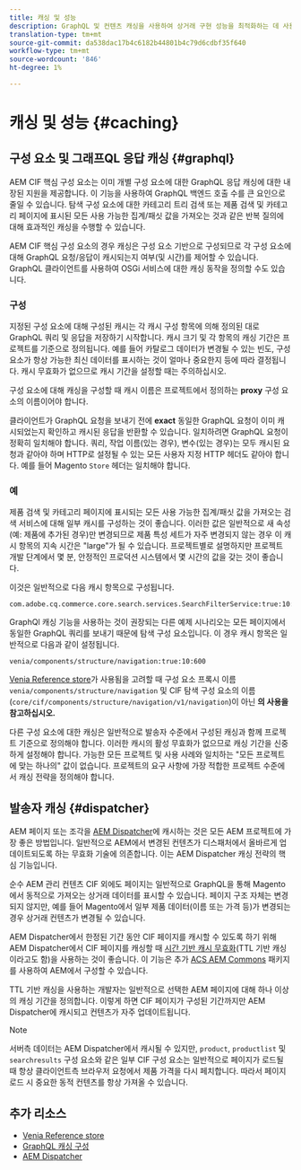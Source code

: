 ```yaml
---
title: 캐싱 및 성능
description: GraphQL 및 컨텐츠 캐싱을 사용하여 상거래 구현 성능을 최적화하는 데 사용할 수 있는 다양한 구성에 대해 알아봅니다.
translation-type: tm+mt
source-git-commit: da538dac17b4c6182b44801b4c79d6cdbf35f640
workflow-type: tm+mt
source-wordcount: '846'
ht-degree: 1%

---
```


# 캐싱 및 성능 {#caching}

## 구성 요소 및 그래프QL 응답 캐싱 {#graphql}

AEM CIF 핵심 구성 요소는 이미 개별 구성 요소에 대한 GraphQL 응답 캐싱에 대한 내장된 지원을 제공합니다. 이 기능을 사용하여 GraphQL 백엔드 호출 수를 큰 요인으로 줄일 수 있습니다. 탐색 구성 요소에 대한 카테고리 트리 검색 또는 제품 검색 및 카테고리 페이지에 표시된 모든 사용 가능한 집계/패싯 값을 가져오는 것과 같은 반복 질의에 대해 효과적인 캐싱을 수행할 수 있습니다.

AEM CIF 핵심 구성 요소의 경우 캐싱은 구성 요소 기반으로 구성되므로 각 구성 요소에 대해 GraphQL 요청/응답이 캐시되는지 여부(및 시간)를 제어할 수 있습니다. GraphQL 클라이언트를 사용하여 OSGi 서비스에 대한 캐싱 동작을 정의할 수도 있습니다.

### 구성

지정된 구성 요소에 대해 구성된 캐시는 각 캐시 구성 항목에 의해 정의된 대로 GraphQL 쿼리 및 응답을 저장하기 시작합니다. 캐시 크기 및 각 항목의 캐싱 기간은 프로젝트를 기준으로 정의됩니다. 예를 들어 카탈로그 데이터가 변경될 수 있는 빈도, 구성 요소가 항상 가능한 최신 데이터를 표시하는 것이 얼마나 중요한지 등에 따라 결정됩니다. 캐시 무효화가 없으므로 캐시 기간을 설정할 때는 주의하십시오.

구성 요소에 대해 캐싱을 구성할 때 캐시 이름은 프로젝트에서 정의하는 **proxy** 구성 요소의 이름이어야 합니다.

클라이언트가 GraphQL 요청을 보내기 전에 **exact** 동일한 GraphQL 요청이 이미 캐시되었는지 확인하고 캐시된 응답을 반환할 수 있습니다. 일치하려면 GraphQL 요청이 정확히 일치해야 합니다. 쿼리, 작업 이름(있는 경우), 변수(있는 경우)는 모두 캐시된 요청과 같아야 하며 HTTP로 설정될 수 있는 모든 사용자 지정 HTTP 헤더도 같아야 합니다. 예를 들어 Magento `Store` 헤더는 일치해야 합니다.

### 예

제품 검색 및 카테고리 페이지에 표시되는 모든 사용 가능한 집계/패싯 값을 가져오는 검색 서비스에 대해 일부 캐시를 구성하는 것이 좋습니다. 이러한 값은 일반적으로 새 속성(예: 제품에 추가된 경우)만 변경되므로 제품 특성 세트가 자주 변경되지 않는 경우 이 캐시 항목의 지속 시간은 &quot;large&quot;가 될 수 있습니다. 프로젝트별로 설명하지만 프로젝트 개발 단계에서 몇 분, 안정적인 프로덕션 시스템에서 몇 시간의 값을 갖는 것이 좋습니다.

이것은 일반적으로 다음 캐시 항목으로 구성됩니다.

```
com.adobe.cq.commerce.core.search.services.SearchFilterService:true:10:3600
```

GraphQl 캐싱 기능을 사용하는 것이 권장되는 다른 예제 시나리오는 모든 페이지에서 동일한 GraphQL 쿼리를 보내기 때문에 탐색 구성 요소입니다. 이 경우 캐시 항목은 일반적으로 다음과 같이 설정됩니다.

```
venia/components/structure/navigation:true:10:600
```

[Venia Reference store](https://github.com/adobe/aem-cif-guides-venia)가 사용됨을 고려할 때 구성 요소 프록시 이름 `venia/components/structure/navigation` 및 CIF 탐색 구성 요소의 이름(`core/cif/components/structure/navigation/v1/navigation`)이 아닌 **의 사용을 참고하십시오.**

다른 구성 요소에 대한 캐싱은 일반적으로 발송자 수준에서 구성된 캐싱과 함께 프로젝트 기준으로 정의해야 합니다. 이러한 캐시의 활성 무효화가 없으므로 캐싱 기간을 신중하게 설정해야 합니다. 가능한 모든 프로젝트 및 사용 사례와 일치하는 &quot;모든 프로젝트에 맞는 하나의&quot; 값이 없습니다. 프로젝트의 요구 사항에 가장 적합한 프로젝트 수준에서 캐싱 전략을 정의해야 합니다.

## 발송자 캐싱 {#dispatcher}

AEM 페이지 또는 조각을 [AEM Dispatcher](https://experienceleague.adobe.com/docs/experience-manager-dispatcher/using/dispatcher.html?lang=ko-KR)에 캐시하는 것은 모든 AEM 프로젝트에 가장 좋은 방법입니다. 일반적으로 AEM에서 변경된 컨텐츠가 디스패처에서 올바르게 업데이트되도록 하는 무효화 기술에 의존합니다. 이는 AEM Dispatcher 캐싱 전략의 핵심 기능입니다.

순수 AEM 관리 컨텐츠 CIF 외에도 페이지는 일반적으로 GraphQL을 통해 Magento에서 동적으로 가져오는 상거래 데이터를 표시할 수 있습니다. 페이지 구조 자체는 변경되지 않지만, 예를 들어 Magento에서 일부 제품 데이터(이름 또는 가격 등)가 변경되는 경우 상거래 컨텐츠가 변경될 수 있습니다.

AEM Dispatcher에서 한정된 기간 동안 CIF 페이지를 캐시할 수 있도록 하기 위해 AEM Dispatcher에서 CIF 페이지를 캐싱할 때 [시간 기반 캐시 무효화](https://experienceleague.adobe.com/docs/experience-manager-dispatcher/using/configuring/dispatcher-configuration.html?lang=en#configuring-time-based-cache-invalidation-enablettl)(TTL 기반 캐싱이라고도 함)을 사용하는 것이 좋습니다. 이 기능은 추가 [ACS AEM Commons](https://adobe-consulting-services.github.io/acs-aem-commons/) 패키지를 사용하여 AEM에서 구성할 수 있습니다.

TTL 기반 캐싱을 사용하는 개발자는 일반적으로 선택한 AEM 페이지에 대해 하나 이상의 캐싱 기간을 정의합니다. 이렇게 하면 CIF 페이지가 구성된 기간까지만 AEM Dispatcher에 캐시되고 컨텐츠가 자주 업데이트됩니다.

>[!NOTE]
>
>서버측 데이터는 AEM Dispatcher에서 캐시될 수 있지만, `product`, `productlist` 및 `searchresults` 구성 요소와 같은 일부 CIF 구성 요소는 일반적으로 페이지가 로드될 때 항상 클라이언트측 브라우저 요청에서 제품 가격을 다시 페치합니다. 따라서 페이지 로드 시 중요한 동적 컨텐츠를 항상 가져올 수 있습니다.

## 추가 리소스

- [Venia Reference store](https://github.com/adobe/aem-cif-guides-venia)
- [GraphQL 캐싱 구성](https://github.com/adobe/commerce-cif-graphql-client#caching)
- [AEM Dispatcher](https://experienceleague.adobe.com/docs/experience-manager-dispatcher/using/dispatcher.html)
